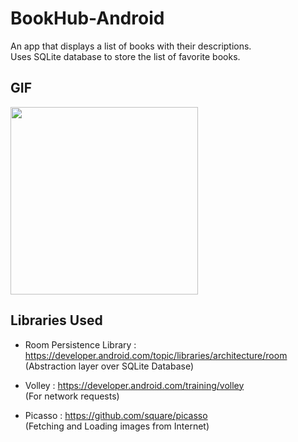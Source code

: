# BookHub-Android

An app that displays a list of books with their descriptions.     
Uses SQLite database to store the list of favorite books.

## GIF     
<img src="bookHub.gif" width="300"/>       


## Libraries Used     

* Room Persistence Library : https://developer.android.com/topic/libraries/architecture/room       
(Abstraction layer over SQLite Database)     

* Volley : https://developer.android.com/training/volley     
(For network requests)    

* Picasso : https://github.com/square/picasso     
(Fetching and Loading images from Internet)     
